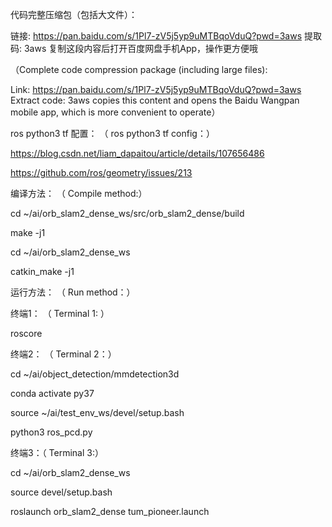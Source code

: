 代码完整压缩包（包括大文件）：

链接: https://pan.baidu.com/s/1Pl7-zV5j5yp9uMTBqoVduQ?pwd=3aws 提取码: 3aws 复制这段内容后打开百度网盘手机App，操作更方便哦

（Complete code compression package (including large files):

Link: https://pan.baidu.com/s/1Pl7-zV5j5yp9uMTBqoVduQ?pwd=3aws Extract code: 3aws copies this content and opens the Baidu Wangpan mobile app, which is more convenient to operate）

ros python3 tf 配置： （ ros python3 tf config：）

https://blog.csdn.net/liam_dapaitou/article/details/107656486

https://github.com/ros/geometry/issues/213

编译方法： （ Compile method:）

cd ~/ai/orb_slam2_dense_ws/src/orb_slam2_dense/build

make -j1

cd ~/ai/orb_slam2_dense_ws

catkin_make -j1

运行方法： （ Run method：）

终端1： （ Terminal 1: ）

roscore

终端2： （ Terminal 2：）

cd ~/ai/object_detection/mmdetection3d

conda activate py37

source ~/ai/test_env_ws/devel/setup.bash

python3 ros_pcd.py

终端3：（ Terminal 3:）

cd ~/ai/orb_slam2_dense_ws

source devel/setup.bash

roslaunch orb_slam2_dense tum_pioneer.launch
